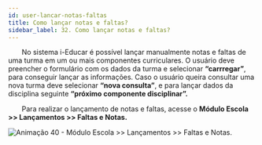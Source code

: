 ```yaml
---
id: user-lancar-notas-faltas
title: Como lançar notas e faltas?
sidebar_label: 32. Como lançar notas e faltas?
---
```

<div class="justificado">

&nbsp;&nbsp;&nbsp;&nbsp;&nbsp;&nbsp;&nbsp;No sistema i-Educar é possível lançar manualmente notas e faltas de uma turma em um ou mais componentes curriculares. O usuário deve preencher o formulário com os dados da turma e selecionar **“carrregar”**, para conseguir  lançar  as informações. Caso o usuário queira consultar uma nova turma deve selecionar **“nova consulta”**, e para lançar dados da disciplina seguinte **“próximo componente disciplinar”.**

&nbsp;&nbsp;&nbsp;&nbsp;&nbsp;&nbsp;&nbsp;Para realizar o lançamento de notas e faltas, acesse o **Módulo Escola >> Lançamentos >> Faltas e Notas.**

![Animação 40 - Módulo Escola >> Lançamentos >> Faltas e Notas.](/img/user-docs/lancar_faltas_notas.gif)

</div>
